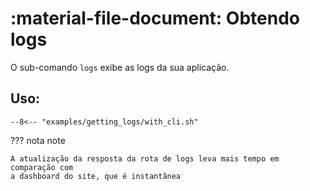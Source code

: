 # :material-file-document: Obtendo logs

O sub-comando `logs` exibe as logs da sua aplicação.

## Uso:

````title=""
--8<-- "examples/getting_logs/with_cli.sh"
````

??? nota note

    A atualização da resposta da rota de logs leva mais tempo em comparação com
    a dashboard do site, que é instantânea
